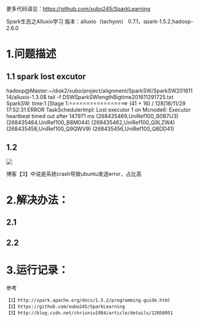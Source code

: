 
更多代码请见：https://github.com/xubo245/SparkLearning

Spark生态之Alluxio学习 版本：alluxio（tachyon） 0.7.1，spark-1.5.2,hadoop-2.6.0

# 1.问题描述 #

## 1.1 spark lost excutor ##

hadoop@Master:~/disk2/xubo/project/alignment/SparkSW/SparkSW20161114/alluxio-1.3.0$ tail -f DSWSparkSWlengthBigtime201611291725.txt 
SparkSW:
time:1
[Stage 1:=================>                                     (41 + 16) / 128]16/11/29 17:52:31 ERROR TaskSchedulerImpl: Lost executor 1 on Mcnode6: Executor heartbeat timed out after 147971 ms
(268435469,UniRef100_B0B7U3)                                                    
(268435464,UniRef100_B8M044)
(268435462,UniRef100_Q9LZW4)
(268435458,UniRef100_Q9QWV9)
(268435456,UniRef100_Q8DD41)


## 1.2 ##

![](http://i.imgur.com/VIjBXWI.png)

博客【3】中说是系统crash导致ubuntu发送error，占比高

# 2.解决办法： #

## 2.1 ##


## 2.2 ##



# 3.运行记录： #


参考

	【1】http://spark.apache.org/docs/1.5.2/programming-guide.html
	【2】https://github.com/xubo245/SparkLearning
	【3】http://blog.csdn.net/chrisniu1984/article/details/12050951
